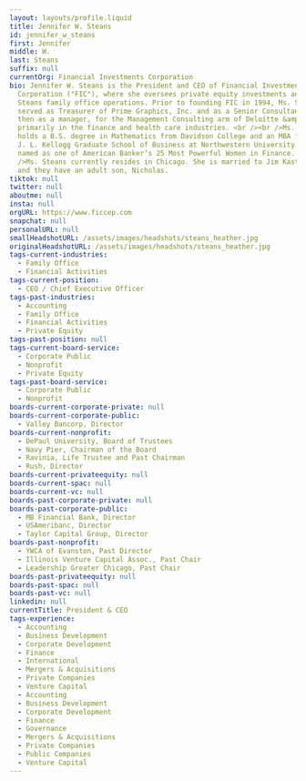 ```yaml
---
layout: layouts/profile.liquid
title: Jennifer W. Steans
id: jennifer_w_steans
first: Jennifer
middle: W.
last: Steans
suffix: null
currentOrg: Financial Investments Corporation
bio: Jennifer W. Steans is the President and CEO of Financial Investments
  Corporation ("FIC"), where she oversees private equity investments and the
  Steans family office operations. Prior to founding FIC in 1994, Ms. Steans
  served as Treasurer of Prime Graphics, Inc. and as a Senior Consultant, and
  then as a manager, for the Management Consulting arm of Deloitte &amp; Touche,
  primarily in the finance and health care industries. <br /><br />Ms. Steans
  holds a B.S. degree in Mathematics from Davidson College and an MBA from the
  J. L. Kellogg Graduate School of Business at Northwestern University. She was
  named as one of American Banker’s 25 Most Powerful Women in Finance. <br /><br
  />Ms. Steans currently resides in Chicago. She is married to Jim Kastenholz
  and they have an adult son, Nicholas.
tiktok: null
twitter: null
aboutme: null
insta: null
orgURL: https://www.ficcep.com
snapchat: null
personalURL: null
smallHeadshotURL: /assets/images/headshots/steans_heather.jpg
originalHeadshotURL: /assets/images/headshots/steans_heather.jpg
tags-current-industries:
  - Family Office
  - Financial Activities
tags-current-position:
  - CEO / Chief Executive Officer
tags-past-industries:
  - Accounting
  - Family Office
  - Financial Activities
  - Private Equity
tags-past-position: null
tags-current-board-service:
  - Corporate Public
  - Nonprofit
  - Private Equity
tags-past-board-service:
  - Corporate Public
  - Nonprofit
boards-current-corporate-private: null
boards-current-corporate-public:
  - Valley Bancorp, Director
boards-current-nonprofit:
  - DePaul University, Board of Trustees
  - Navy Pier, Chairman of the Board
  - Ravinia, Life Trustee and Past Chairman
  - Rush, Director
boards-current-privateequity: null
boards-current-spac: null
boards-current-vc: null
boards-past-corporate-private: null
boards-past-corporate-public:
  - MB Financial Bank, Director
  - USAmeribanc, Director
  - Taylor Capital Group, Director
boards-past-nonprofit:
  - YWCA of Evanston, Past Director
  - Illinois Venture Capital Assoc., Past Chair
  - Leadership Greater Chicago, Past Chair
boards-past-privateequity: null
boards-past-spac: null
boards-past-vc: null
linkedin: null
currentTitle: President & CEO
tags-experience:
  - Accounting
  - Business Development
  - Corporate Development
  - Finance
  - International
  - Mergers & Acquisitions
  - Private Companies
  - Venture Capital
  - Accounting
  - Business Development
  - Corporate Development
  - Finance
  - Governance
  - Mergers & Acquisitions
  - Private Companies
  - Public Companies
  - Venture Capital
---
```


